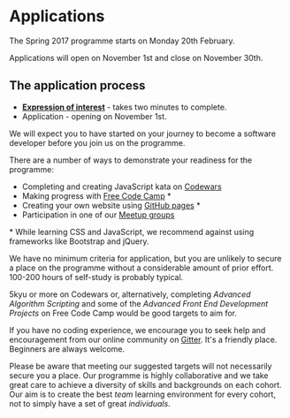 # Applications

The Spring 2017 programme starts on Monday 20th February. 

Applications will open on November 1st and close on November 30th.

## The application process

+ **[Expression of interest](interest.html)** - takes two minutes to complete.
+ Application - opening on November 1st.

We will expect you to have started on your journey to become a software developer before you join us on the programme.

There are a number of ways to demonstrate your readiness for the programme:

+ Completing and creating JavaScript kata on [Codewars](http://www.codewars.com/?language=javascript)
+ Making progress with [Free Code Camp](http://www.freecodecamp.com/) *
+ Creating your own website using [GitHub pages](https://pages.github.com/) *
+ Participation in one of our [Meetup groups](http://www.meetup.com/founderscoders/)

\* While learning CSS and JavaScript, we recommend against using frameworks like Bootstrap and jQuery.

We have no minimum criteria for application, but you are unlikely to secure a place on the programme without a considerable amount of prior effort. 100-200 hours of self-study is probably typical. 

5kyu or more on Codewars or, alternatively, completing *Advanced Algorithm Scripting* and some of the *Advanced Front End Development Projects* on Free Code Camp would be good targets to aim for.

If you have no coding experience, we encourage you to seek help and encouragement from our online community on  [Gitter](https://gitter.im/codingforeveryone). It's a friendly place. Beginners are always welcome.  

Please be aware that meeting our suggested targets will not necessarily secure you a place. Our programme is highly collaborative and we take great care to achieve a diversity of skills and backgrounds on each cohort. Our aim is to create the best _team_ learning environment for every cohort, not to simply have a set of great _individuals_.
